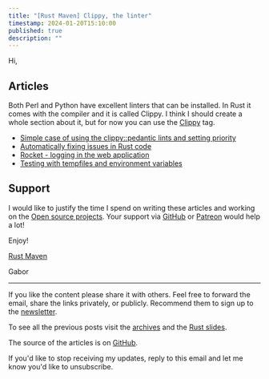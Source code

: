 ```yaml
---
title: "[Rust Maven] Clippy, the linter"
timestamp: 2024-01-20T15:10:00
published: true
description: ""
---
```


Hi,

## Articles

Both Perl and Python have excellent linters that can be installed. In Rust it comes with the compiler and it is called Clippy.
I think I should create a whole section about it, but for now you can use the [Clippy](https://rust.code-maven.com/tags/clippy) tag.

* [Simple case of using the clippy::pedantic lints and setting priority](https://rust.code-maven.com/simple-case-of-pedantic-lints)
* [Automatically fixing issues in Rust code](https://rust.code-maven.com/automatically-fixing-issues-in-rust)
* [Rocket - logging in the web application](https://rust.code-maven.com/rocket-logging)
* [Testing with tempfiles and environment variables](https://rust.code-maven.com/testing-with-environment-variables)

## Support

I would like to justify the time I spend on writing these articles and working on the [Open source projects](https://rust.code-maven.com/projects).
Your support via [GitHub](https://github.com/szabgab/) or [Patreon](https://www.patreon.com/szabgab) would help a lot!


Enjoy!

[Rust Maven](https://rust.code-maven.com/)

  Gabor

   ------------------------------------
If you like the content please share it with others. Feel free to forward the email, share the links privately, or publicly.
Recommend them to sign up to the [newsletter](https://rust.code-maven.com/subscribe).

To see all the previous posts visit the [archives](https://rust.code-maven.com/archive) and the [Rust slides](https://rust.code-maven.com/slides/rust/).

The source of the articles is on [GitHub](https://github.com/szabgab/rust.code-maven.com/).

If you'd like to stop receiving my updates, reply to this email and let me know you'd like to unsubscribe.

